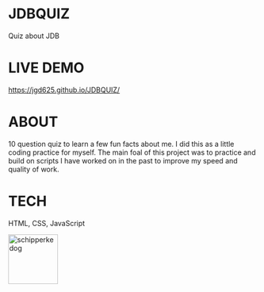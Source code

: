 # JDBQUIZ
Quiz about JDB

# LIVE DEMO #
https://jgd625.github.io/JDBQUIZ/


# ABOUT #

10 question quiz to learn a few fun facts about me. I did this as a little coding practice for myself. The main foal of this project was to practice and build on scripts I have worked on in the past to improve my speed and quality of work.

# TECH #

HTML, CSS, JavaScript

<img src="https://static.wixstatic.com/media/d9f074_5aee7824e6284e0b9fe6da799e9a9fec~mv2.png/v1/fill/w_890,h_627/Untitled.png" style="height:100px;width:100px;" alt="schipperke dog" />


